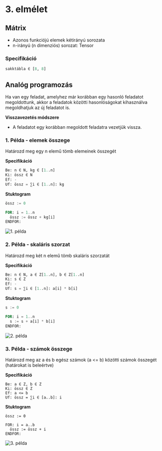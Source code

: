 # 3. elmélet

## Mátrix

- Azonos funkciójú elemek kétirányú sorozata
- n-irányú (n dimenziós) sorozat: Tensor

### Specifikáció

```py
sakktábla ∈ [8, 8]
```

## Analóg programozás

Ha van egy feladat, amelyhez már korábban egy hasonló feladatot megoldottunk, akkor a feladatok közötti hasonlóságokat kihasználva megoldhatjuk az új feladatot is.

**Visszavezetés módszere**

- A feladatot egy korábban megoldott feladatra vezetjük vissza.

### 1. Példa - elemek összege

Határozd meg egy n elemű tömb elemeinek összegét

**Specifikáció**

```py
Be: n ∈ N, kg ∈ [1..n]
Ki: össz ∈ N
Ef: -
Uf: össz = ∑i ∈ [1..n]: kg
```

**Stuktogram**

```sql
össz := 0

FOR: i = 1..n
  össz := össz + kg[i]
ENDFOR:
```

![1. példa](./1.svg)

### 2. Példa - skaláris szorzat

Határozd meg két n elemű tömb skaláris szorzatát

**Specifikáció**

```py
Be: n ∈ N, a ∈ Z[1..n], b ∈ Z[1..n]
Ki: s ∈ Z
Ef: -
Uf: s = ∑i ∈ [1..n]: a[i] * b[i]
```

**Stuktogram**

```sql
s := 0

FOR: i = 1..n
  s := s + a[i] * b[i]
ENDFOR:
```

![2. példa](./2.svg)

### 3. Példa - számok összege

Határozd meg az a és b egész számok (a <= b) közötti számok összegét (határokat is beleértve)

**Specifikáció**

```ahk
Be: a ∈ Z, b ∈ Z
Ki: össz ∈ Z
Ef: a <= b
Uf: össz = ∑i ∈ [a..b]: i
```

**Stuktogram**

```ahk
össz := 0

FOR: i = a..b
  össz := össz + i
ENDFOR:
```

![3. példa](./3.svg)